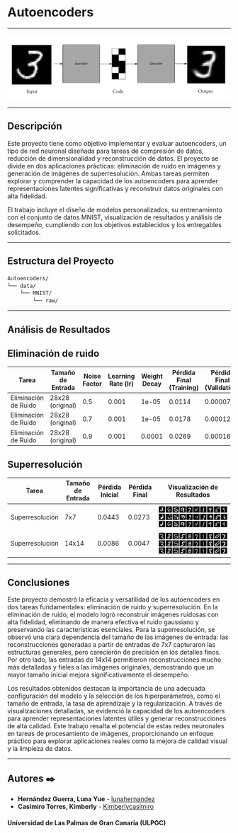 # **Autoencoders**
---
![Autoencoders](Encoder.png)

---

## **Descripción**

Este proyecto tiene como objetivo implementar y evaluar autoencoders, un tipo de red neuronal diseñada para tareas de compresión de datos, reducción de dimensionalidad y reconstrucción de datos. El proyecto se divide en dos aplicaciones prácticas: eliminación de ruido en imágenes y generación de imágenes de superresolución. Ambas tareas permiten explorar y comprender la capacidad de los autoencoders para aprender representaciones latentes significativas y reconstruir datos originales con alta fidelidad.

El trabajo incluye el diseño de modelos personalizados, su entrenamiento con el conjunto de datos MNIST, visualización de resultados y análisis de desempeño, cumpliendo con los objetivos establecidos y los entregables solicitados.

---

## **Estructura del Proyecto**

``` bash
Autoencoders/
└── data/
    └── MNIST/
        └── raw/
```
---

## **Análisis de Resultados**

## **Eliminación de ruido**

| **Tarea**               | **Tamaño de Entrada** | **Noise Factor** | **Learning Rate (lr)** | **Weight Decay** | **Pérdida Final (Training)** | **Pérdida Final (Validation)** | **Visualización de Resultados**          |
|--------------------------|-----------------------|------------------|------------------------|------------------|-----------------------------|--------------------------------|------------------------------------------|
| Eliminación de Ruido     | 28x28 (original)     | 0.5              | 0.001                 | 1e-05           | 0.0114                      | 0.00007                        | ![Autoencoders](results_images\7x7.png)            |
| Eliminación de Ruido     | 28x28 (original)     | 0.7              | 0.001                 | 1e-05           | 0.0178                      | 0.00012                        | ![Autoencoders](results_images\28x28_2.png)            |
| Eliminación de Ruido     | 28x28 (original)     | 0.9              | 0.001                 | 0.0001          | 0.0269                      | 0.00016                        | ![Autoencoders](results_images\28x28_3.png)            |


## **Superresolución**

| **Tarea**               | **Tamaño de Entrada** | **Pérdida Inicial** | **Pérdida Final** | **Visualización de Resultados**        |
|--------------------------|-----------------------|----------------------|-------------------|----------------------------------------|
| Superresolución          | 7x7                  | 0.0443               | 0.0273            | ![Autoencoders](results_images\7x7.png)  |
| Superresolución          | 14x14                | 0.0086               | 0.0047            | ![Autoencoders](results_images\14x14.png) |


---

## **Conclusiones**

Este proyecto demostró la eficacia y versatilidad de los autoencoders en dos tareas fundamentales: eliminación de ruido y superresolución. En la eliminación de ruido, el modelo logró reconstruir imágenes ruidosas con alta fidelidad, eliminando de manera efectiva el ruido gaussiano y preservando las características esenciales. Para la superresolución, se observó una clara dependencia del tamaño de las imágenes de entrada: las reconstrucciones generadas a partir de entradas de 7x7 capturaron las estructuras generales, pero carecieron de precisión en los detalles finos. Por otro lado, las entradas de 14x14 permitieron reconstrucciones mucho más detalladas y fieles a las imágenes originales, demostrando que un mayor tamaño inicial mejora significativamente el desempeño.

Los resultados obtenidos destacan la importancia de una adecuada configuración del modelo y la selección de los hiperparámetros, como el tamaño de entrada, la tasa de aprendizaje y la regularización. A través de visualizaciones detalladas, se evidenció la capacidad de los autoencoders para aprender representaciones latentes útiles y generar reconstrucciones de alta calidad. Este trabajo resalta el potencial de estas redes neuronales en tareas de procesamiento de imágenes, proporcionando un enfoque práctico para explorar aplicaciones reales como la mejora de calidad visual y la limpieza de datos.

---

## **Autores** ✒️

* **Hernández Guerra, Luna Yue** - [lunahernandez](https://github.com/lunahernandez)
* **Casimiro Torres, Kimberly** - [Kimberlycasimiro](https://github.com/Kimberlycasimiro)

#### **Universidad de Las Palmas de Gran Canaria (ULPGC)**